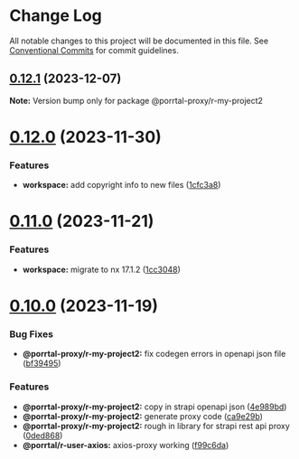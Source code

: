 # Change Log

All notable changes to this project will be documented in this file.
See [Conventional Commits](https://conventionalcommits.org) for commit guidelines.

## [0.12.1](https://github.com/comcast-porrtal/porrtal/compare/v0.12.0...v0.12.1) (2023-12-07)

**Note:** Version bump only for package @porrtal-proxy/r-my-project2

# [0.12.0](https://github.com/comcast-porrtal/porrtal/compare/v0.11.0...v0.12.0) (2023-11-30)

### Features

- **workspace:** add copyright info to new files ([1cfc3a8](https://github.com/comcast-porrtal/porrtal/commit/1cfc3a84beccd061c93ad2b723ab0e6041f357f1))

# [0.11.0](https://github.com/comcast-porrtal/porrtal/compare/v0.10.0...v0.11.0) (2023-11-21)

### Features

- **workspace:** migrate to nx 17.1.2 ([1cc3048](https://github.com/comcast-porrtal/porrtal/commit/1cc3048b60a9eb41bb1512fc4f448ee6feb85dff))

# [0.10.0](https://github.com/comcast-porrtal/porrtal/compare/v0.9.6...v0.10.0) (2023-11-19)

### Bug Fixes

- **@porrtal-proxy/r-my-project2:** fix codegen errors in openapi json file ([bf39495](https://github.com/comcast-porrtal/porrtal/commit/bf39495908fc98337055fae7bae905f81dc6d781))

### Features

- **@porrtal-proxy/r-my-project2:** copy in strapi openapi json ([4e989bd](https://github.com/comcast-porrtal/porrtal/commit/4e989bdec01cdf29b7535f97093c3235efdf7499))
- **@porrtal-proxy/r-my-project2:** generate proxy code ([ca9e29b](https://github.com/comcast-porrtal/porrtal/commit/ca9e29b39b8c0d83975cc7db9706a5518cd5060d))
- **@porrtal-proxy/r-my-project2:** rough in library for strapi rest api proxy ([0ded868](https://github.com/comcast-porrtal/porrtal/commit/0ded868a333634342e365378d276bd682c88462b))
- **@porrtal/r-user-axios:** axios-proxy working ([f99c6da](https://github.com/comcast-porrtal/porrtal/commit/f99c6da75beca89b0e6cd393699b27802fc48013))
